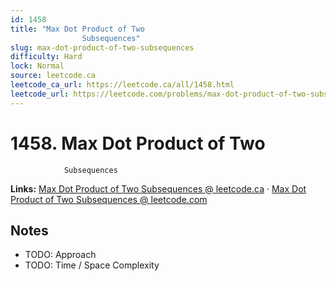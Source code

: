 ```yaml
--- 
id: 1458
title: "Max Dot Product of Two
                Subsequences"
slug: max-dot-product-of-two-subsequences
difficulty: Hard
lock: Normal
source: leetcode.ca
leetcode_ca_url: https://leetcode.ca/all/1458.html
leetcode_url: https://leetcode.com/problems/max-dot-product-of-two-subsequences/
---
```


# 1458. Max Dot Product of Two
                Subsequences

**Links:** [Max Dot Product of Two
                Subsequences @ leetcode.ca](https://leetcode.ca/all/1458.html) · [Max Dot Product of Two
                Subsequences @ leetcode.com](https://leetcode.com/problems/max-dot-product-of-two-subsequences/)

## Notes
- TODO: Approach
- TODO: Time / Space Complexity
